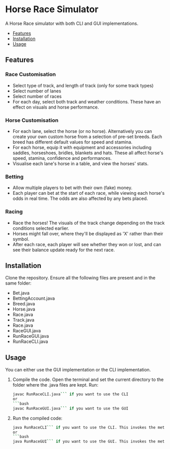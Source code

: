 # Horse Race Simulator
A Horse Race simulator with both CLI and GUI implementations.

- [Features](#features)
- [Installation](#installation)
- [Usage](#usage)


## Features
### Race Customisation
- Select type of track, and length of track (only for some track types)
- Select number of lanes
- Select number of races
- For each day, select both track and weather conditions. These have an effect on visuals and horse performance.

### Horse Customisation
- For each lane, select the horse (or no horse). Alternatively you can create your own custom horse from a selection of pre-set breeds. Each breed has different default values for speed and stamina.
- For each horse, equip it with equipment and accessories including saddles, horseshoes, bridles, blankets and hats. These all affect horse's speed, stamina, confidence and performances.
- Visualise each lane's horse in a table, and view the horses' stats.

### Betting
- Allow multiple players to bet with their own (fake) money.
- Each player can bet at the start of each race, while viewing each horse's odds in real time. The odds are also affected by any bets placed.

### Racing
- Race the horses! The visuals of the track change depending on the track conditions selected earlier.
- Horses might fall over, where they'll be displayed as 'X' rather than their symbol.
- After each race, each player will see whether they won or lost, and can see their balance update ready for the next race.


## Installation
Clone the repository. Ensure all the following files are present and in the same folder:
   - Bet.java
   - BettingAccount.java
   - Breed.java
   - Horse.java
   - Race.java
   - Track.java
   - Race.java
   - RaceGUI.java
   - RunRaceGUI.java
   - RunRaceCLI.java

## Usage
You can either use the GUI implementation or the CLI implementation.

1. Compile the code. Open the terminal and set the current directory to the folder where the .java files are kept. Run:
   ```bash
   javac RunRaceCLI.java``` if you want to use the CLI
   or
   ```bash
   javac RunRaceGUI.java``` if you want to use the GUI
   
2. Run the compiled code:
   ```bash
   java RunRaceCLI``` if you want to use the CLI. This invokes the method ```startRace```
   or
   ```bash
   java RunRaceGUI``` if you want to use the GUI. This invokes the method ```startRaceGUI```

